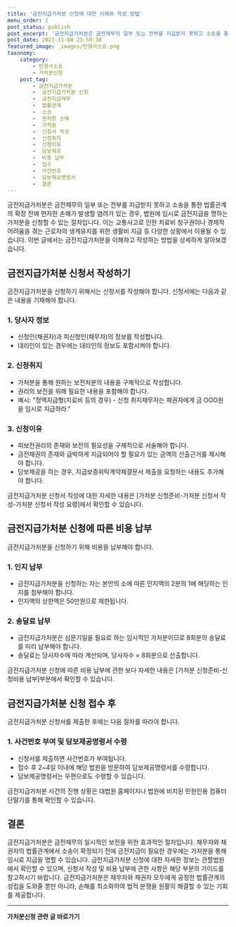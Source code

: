 ```yaml
---
title: '금전지급가처분 신청에 대한 이해와 작성 방법'
menu_order: 1
post_status: publish
post_excerpt: '금전지급가처분은 금전채무의 일부 또는 전부를 지급받지 못하고 소송을 통한 법률관계의 확정 전에 현저한 손해가 발생할 염려가 있는 경우, 법원에 임시로 금전지급을 명하는 가처분을 신청할 수 있는 절차입니다. 이는 교통사고로 인한 치료비 청구권이나 경제적 어려움을 겪는 근로자의 생계유지를 위한 생활비 지급 등 다양한 상황에서 이용될 수 있습니다. 이번 글에서는 금전지급가처분을 이해하고 작성하는 방법을 상세하게 알아보겠습니다.'
post_date: 2023-11-08 23:59:30
featured_image: _images/민형사소송.png
taxonomy:
    category:
        - 민형사소송
        - 가처분신청
    post_tag:
        - 금전지급가처분
        -  금전지급가처분 신청
        -  금전지급채무
        -  법률관계
        -  소송
        -  현저한 손해
        -  가처분
        -  신청서 작성
        -  신청취지
        -  신청이유
        -  담보제공
        -  비용 납부
        -  접수
        -  사건번호
        -  담보제공명령서
        -  결론
---
```



금전지급가처분은 금전채무의 일부 또는 전부를 지급받지 못하고 소송을 통한 법률관계의 확정 전에 현저한 손해가 발생할 염려가 있는 경우, 법원에 임시로 금전지급을 명하는 가처분을 신청할 수 있는 절차입니다. 이는 교통사고로 인한 치료비 청구권이나 경제적 어려움을 겪는 근로자의 생계유지를 위한 생활비 지급 등 다양한 상황에서 이용될 수 있습니다. 이번 글에서는 금전지급가처분을 이해하고 작성하는 방법을 상세하게 알아보겠습니다.

## 금전지급가처분 신청서 작성하기
금전지급가처분을 신청하기 위해서는 신청서를 작성해야 합니다. 신청서에는 다음과 같은 내용을 기재해야 합니다.

### 1. 당사자 정보
- 신청인(채권자)과 피신청인(채무자)의 정보를 작성합니다.
- 대리인이 있는 경우에는 대리인의 정보도 포함시켜야 합니다.

### 2. 신청취지
- 가처분을 통해 원하는 보전처분의 내용을 구체적으로 작성합니다.
- 권리의 보전을 위해 필요한 내용을 포함해야 합니다.
- 예시: "정액지급형(치료비 등의 경우) - 신청 취지채무자는 채권자에게 금 ΟΟΟ원을 임시로 지급하라."

### 3. 신청이유
- 피보전권리의 존재와 보전의 필요성을 구체적으로 서술해야 합니다.
- 금전채권의 존재와 급박하게 지급되어야 할 필요가 있는 금액의 산출근거를 제시해야 합니다.
- 담보제공을 하는 경우, 지급보증위탁계약체결문서 제출을 요청하는 내용도 추가해야 합니다.

금전지급가처분 신청서 작성에 대한 자세한 내용은 [가처분 신청준비-가처분 신청서 작성-가처분 신청서 작성 요령]에서 확인할 수 있습니다.

## 금전지급가처분 신청에 따른 비용 납부
금전지급가처분을 신청하기 위해 비용을 납부해야 합니다.

### 1. 인지 납부
- 금전지급가처분을 신청하는 자는 본안의 소에 따른 인지액의 2분의 1에 해당하는 인지를 첨부해야 합니다.
- 인지액의 상한액은 50만원으로 제한됩니다.

### 2. 송달료 납부
- 금전지급가처분은 심문기일을 필요로 하는 임시적인 가처분이므로 8회분의 송달료를 미리 납부해야 합니다.
- 송달료는 당사자수에 따라 계산되며, 당사자수 × 8회분으로 산출합니다.

금전지급가처분 신청에 따른 비용 납부에 관한 보다 자세한 내용은 [가처분 신청준비-신청비용 납부]부분에서 확인할 수 있습니다.

## 금전지급가처분 신청 접수 후
금전지급가처분 신청서를 제출한 후에는 다음 절차를 따라야 합니다.

### 1. 사건번호 부여 및 담보제공명령서 수령
- 신청서를 제출하면 사건번호가 부여됩니다.
- 접수 후 2~4일 이내에 해당 법원을 방문하여 담보제공명령서를 수령합니다.
- 담보제공명령서는 우편으로도 수령할 수 있습니다.

금전지급가처분 사건의 진행 상황은 대법원 홈페이지나 법원에 비치된 민원인용 컴퓨터 단말기를 통해 확인할 수 있습니다.

## 결론
금전지급가처분은 금전채무의 일시적인 보전을 위한 효과적인 절차입니다. 채무자와 채권자의 법률관계에서 소송이 확정되기 전에 금전지급이 필요한 경우에는 가처분을 통해 임시로 지급을 명할 수 있습니다. 금전지급가처분 신청에 대한 자세한 정보는 관할법원에서 확인할 수 있으며, 신청서 작성 및 비용 납부에 관한 사항은 해당 부분의 가이드를 참고하시기 바랍니다. 금전지급가처분은 채무자와 채권자 모두에게 공정한 법률관계의 성립을 도와줄 뿐만 아니라, 손해를 최소화하여 법적 분쟁을 원활히 해결할 수 있는 기회를 제공합니다.
<!-- wp:separator -->
<hr class="wp-block-separator has-alpha-channel-opacity"/>
<!-- /wp:separator -->

<!-- wp:group {"backgroundColor":"base","layout":{"type":"constrained"}} -->
<div class="wp-block-group has-base-background-color has-background"><!-- wp:paragraph {"align":"center","fontSize":"medium"} -->
<p class="has-text-align-center has-large-font-size"><strong>가처분신청 관련 글 바로가기</strong></p>
<!-- /wp:paragraph -->


<!-- wp:latest-posts
{"categories":[{"id":14597,"count":19,"description":"","link":"https://uknowlaw.com/category/%ea%b0%80%ec%b2%98%eb%b6%84%ec%8b%a0%ec%b2%ad/","name":"가처분신청","slug":"가처분신청","taxonomy":"category","parent":0,"meta":[],"_links":{"self":[{"href":"https://uknowlaw.com/wp-json/wp/v2/categories/14597"}],"collection":[{"href":"https://uknowlaw.com/wp-json/wp/v2/categories"}],"about":[{"href":"https://uknowlaw.com/wp-json/wp/v2/taxonomies/category"}],"wp:post_type":[{"href":"https://uknowlaw.com/wp-json/wp/v2/posts?categories=14597"}],"curies":[{"name":"wp","href":"https://api.w.org/{rel}","templated":true}]}}],"postsToShow":100,"excerptLength":28,"postLayout":"grid","columns":2,"featuredImageAlign":"left","featuredImageSizeSlug":"large","fontSize":"small"} /--></div>
<!-- /wp:group -->